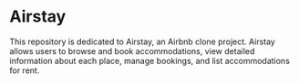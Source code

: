 # Airstay
This repository is dedicated to Airstay, an Airbnb clone project. Airstay allows users to browse and book accommodations, view detailed information about each place, manage bookings, and list accommodations for rent.
